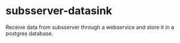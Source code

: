# subsserver-datasink
Receive data from subsserver through a webservice and store it in a postgres database.
